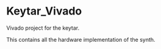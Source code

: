# Keytar_Vivado

Vivado project for the keytar.

This contains all the hardware implementation of the synth.